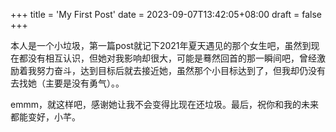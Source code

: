 +++
title = 'My First Post'
date = 2023-09-07T13:42:05+08:00
draft = false
+++


本人是一个小垃圾，第一篇post就记下2021年夏天遇见的那个女生吧，虽然到现在都没有相互认识，但她对我影响却很大，可能是蓦然回首的那一瞬间吧，曾经激励着我努力奋斗，达到目标后就去接近她，虽然那个小目标达到了，但我却仍没有去找她（主要是没有勇气）。。


emmm，就这样吧，感谢她让我不会变得比现在还垃圾。最后，祝你和我的未来都能变好，小芊。